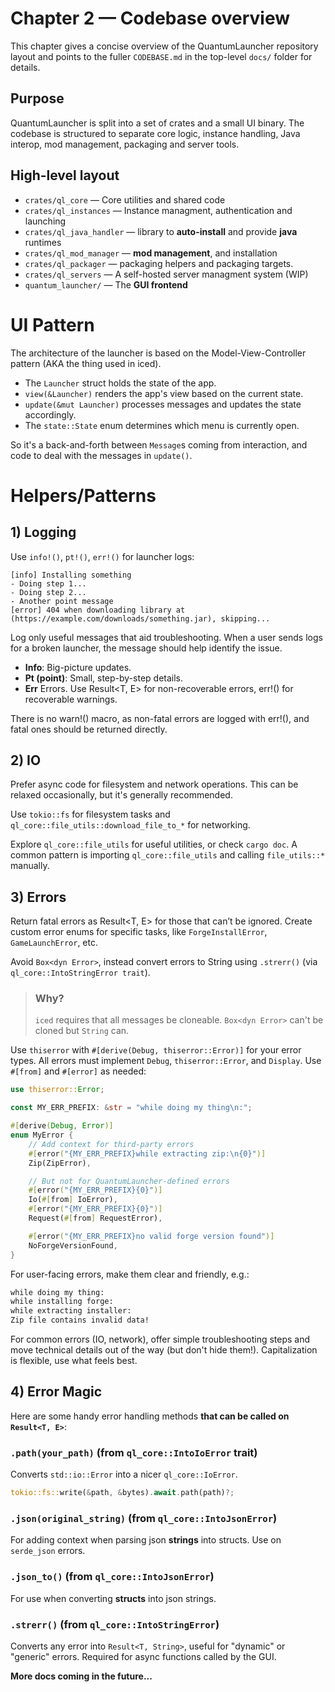 # Chapter 2 — Codebase overview

This chapter gives a concise overview of the QuantumLauncher repository layout and points to the fuller `CODEBASE.md` in the top-level `docs/` folder for details.

## Purpose

QuantumLauncher is split into a set of crates and a small UI binary. The codebase is structured to separate core logic, instance handling, Java interop, mod management, packaging and server tools.

## High-level layout

- `crates/ql_core` — Core utilities and shared code
- `crates/ql_instances` — Instance managment, authentication and launching
- `crates/ql_java_handler` — library to **auto-install** and provide **java** runtimes
- `crates/ql_mod_manager` — **mod management**, and installation
- `crates/ql_packager` — packaging helpers and packaging targets.
- `crates/ql_servers` — A self-hosted server managment system (WIP)
- `quantum_launcher/` — The **GUI frontend**



# UI Pattern

The architecture of the launcher is based on the
Model-View-Controller pattern (AKA the thing used in iced).

- The `Launcher` struct holds the state of the app.
- `view(&Launcher)` renders the app's view based on the current state.
- `update(&mut Launcher)` processes messages and updates the state accordingly.
- The `state::State` enum determines which menu is currently open.

So it's a back-and-forth between `Message`s coming from interaction,
and code to deal with the messages in `update()`.

# Helpers/Patterns

## 1) Logging

Use `info!()`, `pt!()`, `err!()` for launcher logs:

```log
[info] Installing something
- Doing step 1...
- Doing step 2...
- Another point message
[error] 404 when downloading library at (https://example.com/downloads/something.jar), skipping...
```

Log only useful messages that aid troubleshooting.
When a user sends logs for a broken launcher,
the message should help identify the issue.

- **Info**: Big-picture updates.
- **Pt (point)**: Small, step-by-step details.
- **Err** Errors. Use Result<T, E> for non-recoverable errors,
  err!() for recoverable warnings.

There is no warn!() macro, as non-fatal errors are logged with err!(),
and fatal ones should be returned directly.

## 2) IO

Prefer async code for filesystem and network operations.
This can be relaxed occasionally, but it's generally recommended.

Use `tokio::fs` for filesystem tasks and
`ql_core::file_utils::download_file_to_*` for networking.

Explore `ql_core::file_utils` for useful utilities, or check `cargo doc`.
A common pattern is importing `ql_core::file_utils` and calling `file_utils::*` manually.

## 3) Errors

Return fatal errors as Result<T, E> for those that can’t be ignored.
Create custom error enums for specific tasks, like `ForgeInstallError`, `GameLaunchError`, etc.

Avoid `Box<dyn Error>`, instead convert errors to String using `.strerr()`
(via `ql_core::IntoStringError trait`).

> ### Why?
> `iced` requires that all messages be cloneable. `Box<dyn Error>`
> can't be cloned but `String` can.

Use `thiserror` with `#[derive(Debug, thiserror::Error)]` for your error types.
All errors must implement `Debug`, `thiserror::Error`, and `Display`.
Use `#[from]` and `#[error]` as needed:

```rust
use thiserror::Error;

const MY_ERR_PREFIX: &str = "while doing my thing\n:";

#[derive(Debug, Error)]
enum MyError {
    // Add context for third-party errors
    #[error("{MY_ERR_PREFIX}while extracting zip:\n{0}")]
    Zip(ZipError),

    // But not for QuantumLauncher-defined errors
    #[error("{MY_ERR_PREFIX}{0}")]
    Io(#[from] IoError),
    #[error("{MY_ERR_PREFIX}{0}")]
    Request(#[from] RequestError),

    #[error("{MY_ERR_PREFIX}no valid forge version found")]
    NoForgeVersionFound,
}
```

For user-facing errors, make them clear and friendly, e.g.:

```txt
while doing my thing:
while installing forge:
while extracting installer:
Zip file contains invalid data!
```

For common errors (IO, network), offer simple troubleshooting steps
and move technical details out of the way (but don't hide them!).
Capitalization is flexible, use what feels best.

## 4) Error Magic

Here are some handy error handling methods **that can be called on `Result<T, E>`**:

### `.path(your_path)` (from `ql_core::IntoIoError` trait)

Converts `std::io::Error` into a nicer `ql_core::IoError`.

```rust
tokio::fs::write(&path, &bytes).await.path(path)?;
```

### `.json(original_string)` (from `ql_core::IntoJsonError`)

For adding context when parsing json **strings** into structs. Use on `serde_json` errors.

### `.json_to()` (from `ql_core::IntoJsonError`)

For use when converting **structs** into json strings.

### `.strerr()` (from `ql_core::IntoStringError`)

Converts any error into `Result<T, String>`,
useful for "dynamic" or "generic" errors.
Required for async functions called by the GUI.

**More docs coming in the future...**
